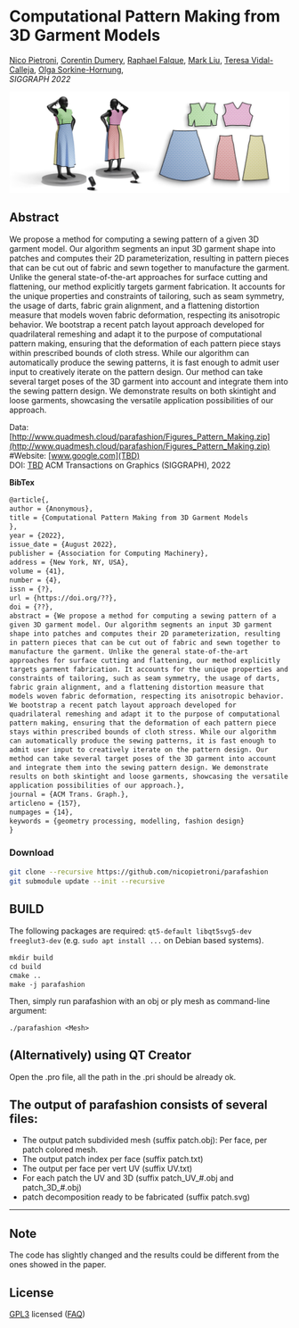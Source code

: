 # Computational Pattern Making from 3D Garment Models

[Nico Pietroni](www.nicopietroni.com), 
[Corentin Dumery](https://corentindumery.github.io),
[Raphael Falque](https://profiles.uts.edu.au/Raphael.Guenot-Falque),
[Mark Liu](http://www.drmarkliu.com),
[Teresa Vidal-Calleja](https://profiles.uts.edu.au/Teresa.VidalCalleja),
[Olga Sorkine-Hornung](https://igl.ethz.ch/people/sorkine/),
<br/>
*SIGGRAPH 2022*<br/>

![alt text](teaser.jpg)

## Abstract
We propose a method for computing a sewing pattern of a given 3D garment model. Our algorithm segments an input 3D garment shape into patches and computes their 2D parameterization, resulting in pattern pieces that can be cut out of fabric and sewn together to manufacture the garment. Unlike the general state-of-the-art approaches for surface cutting and flattening, our method explicitly targets garment fabrication. It accounts for the unique properties and constraints of tailoring, such as seam symmetry, the usage of darts, fabric grain alignment, and a flattening distortion measure that models woven fabric deformation, respecting its anisotropic behavior. We bootstrap a recent patch layout approach developed for quadrilateral remeshing and adapt it to the purpose of computational pattern making, ensuring that the deformation of each pattern piece stays within prescribed bounds of cloth stress. While our algorithm can automatically produce the sewing patterns, it is fast enough to admit user input to creatively iterate on the pattern design. Our method can take several target poses of the 3D garment into account and integrate them into the sewing pattern design. We demonstrate results on both skintight and loose garments, showcasing the versatile application possibilities of our approach.

Data: [http://www.quadmesh.cloud/parafashion/Figures_Pattern_Making.zip](http://www.quadmesh.cloud/parafashion/Figures_Pattern_Making.zip)<br />
#Website: [www.google.com](TBD)<br />
DOI: [TBD](https://doi.org/???) ACM Transactions on Graphics (SIGGRAPH), 2022

**BibTex**
```
@article{,
author = {Anonymous},
title = {Computational Pattern Making from 3D Garment Models
},
year = {2022},
issue_date = {August 2022},
publisher = {Association for Computing Machinery},
address = {New York, NY, USA},
volume = {41},
number = {4},
issn = {?},
url = {https://doi.org/??},
doi = {??},
abstract = {We propose a method for computing a sewing pattern of a given 3D garment model. Our algorithm segments an input 3D garment shape into patches and computes their 2D parameterization, resulting in pattern pieces that can be cut out of fabric and sewn together to manufacture the garment. Unlike the general state-of-the-art approaches for surface cutting and flattening, our method explicitly targets garment fabrication. It accounts for the unique properties and constraints of tailoring, such as seam symmetry, the usage of darts, fabric grain alignment, and a flattening distortion measure that models woven fabric deformation, respecting its anisotropic behavior. We bootstrap a recent patch layout approach developed for quadrilateral remeshing and adapt it to the purpose of computational pattern making, ensuring that the deformation of each pattern piece stays within prescribed bounds of cloth stress. While our algorithm can automatically produce the sewing patterns, it is fast enough to admit user input to creatively iterate on the pattern design. Our method can take several target poses of the 3D garment into account and integrate them into the sewing pattern design. We demonstrate results on both skintight and loose garments, showcasing the versatile application possibilities of our approach.},
journal = {ACM Trans. Graph.},
articleno = {157},
numpages = {14},
keywords = {geometry processing, modelling, fashion design}
}
```

### Download
```bash
git clone --recursive https://github.com/nicopietroni/parafashion
git submodule update --init --recursive
```

## BUILD

The following packages are required: `qt5-default libqt5svg5-dev freeglut3-dev` (e.g. `sudo apt install ...` on Debian based systems).

```
mkdir build
cd build
cmake ..
make -j parafashion
```

Then, simply run parafashion with an obj or ply mesh as command-line argument: 
```
./parafashion <Mesh>
```


## (Alternatively) using QT Creator

Open the .pro file, all the path in the .pri should be already ok.

## The output of parafashion consists of several files:
- The output patch subdivided mesh (suffix patch.obj): Per face, per patch colored mesh.
- The output patch index per face (suffix patch.txt)
- The output per face per vert UV (suffix UV.txt)
- For each patch the UV and 3D (suffix patch_UV_#.obj and  patch_3D_#.obj)
- patch decomposition ready to be fabricated (suffix patch.svg)

---

## Note
The code has slightly changed and the results could be different from the ones showed in the paper.

## License
[GPL3](LICENSE) licensed
([FAQ](https://www.gnu.org/licenses/gpl-faq.html))



